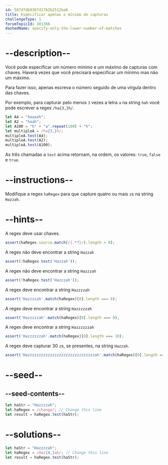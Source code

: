 ```yaml
---
id: 587d7db9367417b2b2512ba6
title: Especificar apenas o mínimo de capturas
challengeType: 1
forumTopicId: 301366
dashedName: specify-only-the-lower-number-of-matches
---
```


# --description--

Você pode especificar um número mínimo e um máximo de capturas com chaves. Haverá vezes que você precisará especificar um mínimo mas não um máximo.

Para fazer isso, apenas escreva o número seguido de uma vírgula dentro das chaves.

Por exemplo, para capturar pelo menos `3` vezes a letra `a` na string `hah` você pode escrever a regex `/ha{3,}h/`.

```js
let A4 = "haaaah";
let A2 = "haah";
let A100 = "h" + "a".repeat(100) + "h";
let multipleA = /ha{3,}h/;
multipleA.test(A4);
multipleA.test(A2);
multipleA.test(A100);
```

As três chamadas a `test` acima retornam, na ordem, os valores: `true`, `false` e `true`.

# --instructions--

Modifique a regex `haRegex` para que capture quatro ou mais `z`s na string `Hazzah`.

# --hints--

A regex deve usar chaves.

```js
assert(haRegex.source.match(/{.*?}/).length > 0);
```

A regex não deve encontrar a string `Hazzah`

```js
assert(!haRegex.test('Hazzah'));
```

A regex não deve encontrar a string `Hazzzah`

```js
assert(!haRegex.test('Hazzzah'));
```

A regex deve encontrar a string `Hazzzzah`

```js
assert('Hazzzzah'.match(haRegex)[0].length === 8);
```

A regex deve encontrar a string `Hazzzzzah`

```js
assert('Hazzzzzah'.match(haRegex)[0].length === 9);
```

A regex deve encontrar a string `Hazzzzzzah`

```js
assert('Hazzzzzzah'.match(haRegex)[0].length === 10);
```

A regex deve capturar 30 `z`s, se presentes, na string `Hazzah`.

```js
assert('Hazzzzzzzzzzzzzzzzzzzzzzzzzzzzzzah'.match(haRegex)[0].length === 34);
```

# --seed--

## --seed-contents--

```js
let haStr = "Hazzzzah";
let haRegex = /change/; // Change this line
let result = haRegex.test(haStr);
```

# --solutions--

```js
let haStr = "Hazzzzah";
let haRegex = /Haz{4,}ah/; // Change this line
let result = haRegex.test(haStr);
```
